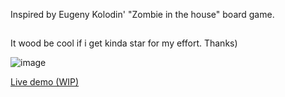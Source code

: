 Inspired by Eugeny Kolodin' "Zombie in the house" board game.
##

It wood be cool if i get kinda star for my effort. Thanks)

![image](https://user-images.githubusercontent.com/33760912/205910062-9fbe8d84-0e40-4fc0-8ee6-8cc6553851cd.png)


[Live demo (WIP)](https://liza-rd-brain.github.io/ZombieGame/)
